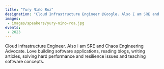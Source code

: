 ```yaml
---
title: "Yury Niño Roa"
designation: "Cloud Infrastructure Engineer @Google. Also I am SRE and Chaos Engineering Advocate."
images:
 - images/speakers/yury-nino-roa.jpg
events:
 - 2023
---
```


Cloud Infrastructure Engineer. Also I am SRE and Chaos Engineering Advocate. Love building software applications, reading blogs, writing articles, solving hard performance and resilience issues and teaching software concepts.